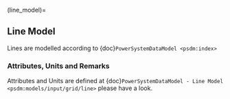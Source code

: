 (line_model)=
## Line Model

Lines are modelled according to {doc}`PowerSystemDataModel <psdm:index>`

### Attributes, Units and Remarks

Attributes and Units are defined at {doc}`PowerSystemDataModel - Line Model <psdm:models/input/grid/line>` please have a look.